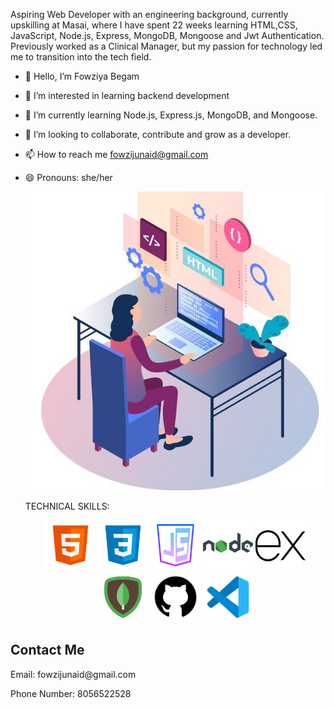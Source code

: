 Aspiring Web Developer with an engineering background, currently upskilling at Masai, where I have spent 22 weeks learning HTML,CSS, JavaScript, Node.js, Express, MongoDB, Mongoose and Jwt Authentication. Previously worked as a Clinical Manager, but my passion for technology led me to transition into the tech field.




- 👋 Hello, I’m Fowziya Begam 
- 👀 I’m interested in learning backend development
- 🌱 I’m currently learning Node.js, Express.js, MongoDB, and Mongoose. 
- 💞️ I’m looking to collaborate, contribute and grow as a developer.
- 📫 How to reach me fowzijunaid@gmail.com
- 😄 Pronouns: she/her

  <img src="https://github.com/fowziya01/Portfolio/blob/main/src/edited.jpg" alt="Home_image">
  
  TECHNICAL SKILLS:
  <div align="center">
    <img src="https://raw.githubusercontent.com/fowziya01/Portfolio/main/src/icons8-html-5-96.png" alt="HTML" width="80">
    <img src="https://raw.githubusercontent.com/fowziya01/Portfolio/main/src/icons8-css-logo-144.png" alt="CSS" width="80">
    <img src="https://raw.githubusercontent.com/fowziya01/Portfolio/main/src/icons8-javascript-logo-128.png" alt="JavaScript" width="80">
    <img src="https://raw.githubusercontent.com/fowziya01/Portfolio/main/src/icons8-nodejs-144.png" alt="Node.js" width="80">
    <img src="https://raw.githubusercontent.com/fowziya01/Portfolio/main/src/icons8-express-js-100.png" alt="Express.js" width="80">
    <img src="https://raw.githubusercontent.com/fowziya01/Portfolio/main/src/icons8-mongodb-144.png" alt="MongoDB" width="80">
    <img src="https://raw.githubusercontent.com/fowziya01/Portfolio/main/src/icons8-github-logo-96.png" alt="GitHub" width="80">
    <img src="https://raw.githubusercontent.com/fowziya01/Portfolio/main/src/icons8-visual-studio-code-96.png" alt="VS Code" width="80">
</div>
 <h2>Contact Me</h2>
        <p>Email: fowzijunaid@gmail.com</p>
        <p>Phone Number: 8056522528</p>





